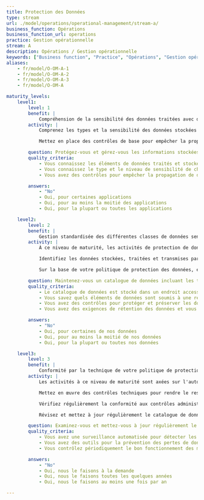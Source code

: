 ```yaml
---
title: Protection des Données
type: stream
url: ./model/operations/operational-management/stream-a/
business_function: Opérations
business_function_url: operations
practice: Gestion opérationnelle
stream: A
description: Opérations / Gestion opérationnelle
keywords: ["Business function", "Practice", "Opérations", "Gestion opérationnelle"]
aliases:
    - fr/model/O-OM-A-1
    - fr/model/O-OM-A-2
    - fr/model/O-OM-A-3
    - fr/model/O-OM-A

maturity_levels:
    level1:
        level: 1
        benefit: |
            Compréhension de la sensibilité des données traitées avec des mesures dérivées à impact rapide
        activity: |
            Comprenez les types et la sensibilité des données stockées et traitées par vos applications et garantissez la bonne compréhension du devenir des données traitées (par ex. sauvegardes, partage avec des partenaires externes). À ce niveau de maturité, les informations recueillies peuvent être saisies sous différentes formes et dans différents endroits ; aucun catalogue de données à l'échelle de l'organisation n'est supposé exister. Protégez et gérez toutes les données associées à une application donnée conformément aux exigences de protection applicables aux données stockées et traitées les plus sensibles.

            Mettez en place des contrôles de base pour empêcher la propagation de données sensibles non assainies depuis les environnements de production vers des environnements de plus bas niveau. En veillant à ce que les données de production non assainies ne soient jamais propagées vers des environnements de plus bas niveau (non-production), vous pouvez concentrer les politiques et les activités de protection des données sur la production.

        question: Protégez-vous et gérez-vous les informations stockées et traitées par chaque application selon les exigences de protection des données?
        quality_criteria:
            - Vous connaissez les éléments de données traités et stockés par chaque application
            - Vous connaissez le type et le niveau de sensibilité de chaque élément de données identifié
            - Vous avez des contrôles pour empêcher la propagation de données sensibles non assainies de l'environnement de production vers les environnements inférieurs

        answers:
            - "No"
            - Oui, pour certaines applications
            - Oui, pour au moins la moitié des applications
            - Oui, pour la plupart ou toutes les applications

    level2:
        level: 2
        benefit: |
            Gestion standardisée des différentes classes de données sensibles
        activity: |
            À ce niveau de maturité, les activités de protection de données se concentrent sur votre façon de gérer les données en votre possession. Établissez des contrôles techniques et administratifs pour protéger la confidentialité des données sensibles ainsi que l'intégrité et la disponibilité de toutes les données en votre possession, de leur création / réception initiale jusqu'à la destruction des sauvegardes à la fin de leur période de rétention.

            Identifiez les données stockées, traitées et transmises par des applications et enregistrez les informations concernant leur type, leur niveau de sensibilité (classification) et leur(s) lieu(x) de stockage dans votre catalogue de données. Identifiez clairement les enregistrements ou les éléments de données soumis à une réglementation spécifique. Établir une source de référence concernant les données avec lesquelles vous travaillez permet une sélection plus fine de contrôles pour leur protection. La collecte de ces informations améliore l'exactitude, la pertinence et l'efficacité de vos réponses aux requêtes liées aux données (par ex. de la part des auditeurs, des équipes de réponse à incident ou des clients) et facilite les activités de modélisation des menaces et de conformité.

            Sur la base de votre politique de protection des données, établissez des processus et des procédures pour la protection et la conservation des données tout au long de leur cycle de vie, que ce soit au repos, en cours de traitement, ou en transit. Portez une attention particulière à la manipulation et à la protection des données sensibles en dehors du système de traitement actif, incluant, mais sans s'y limiter, le stockage, la rétention et la destruction des sauvegardes, et l'étiquetage, le chiffrement et la protection physique des supports de stockage hors ligne. Vos processus et procédures couvrent la mise en œuvre de tous les contrôles adoptés pour se conformer à la réglementation, aux restrictions contractuelles ou autres sur les lieux de stockage, l'accès de la part du personnel et autres facteurs.

        question: Maintenez-vous un catalogue de données incluant les types, les niveaux de sensibilité et les emplacements de traitement et de stockage ?
        quality_criteria:
            - Le catalogue de données est stocké dans un endroit accessible
            - Vous savez quels éléments de données sont soumis à une réglementation spécifique
            - Vous avez des contrôles pour protéger et préserver les données tout au long de leur durée de vie
            - Vous avez des exigences de rétention des données et vous détruisez les sauvegardes en temps voulu à la fin de la période de rétention

        answers:
            - "No"
            - Oui, pour certaines de nos données
            - Oui, pour au moins la moitié de nos données
            - Oui, pour la plupart ou toutes nos données

    level3:
        level: 3
        benefit: |
            Conformité par la technique de votre politique de protection des données
        activity: |
            Les activités à ce niveau de maturité sont axées sur l'automatisation de la protection des données, ce qui réduit votre dépendance à l'égard des efforts humains pour l'évaluation et la gestion de la conformité aux politiques. L’accent est mis sur les mécanismes de retours d'expérience et les examens proactifs, afin d’identifier et d’agir sur les possibilités d’amélioration des processus.

            Mettez en œuvre des contrôles techniques pour rendre le respect de votre politique de protection des données obligatoire et rendez opérationnel un suivi automatique pour détecter les infractions potentielles ou avérées. Vous pouvez utiliser une palette d'outils disponibles concernant la prévention des pertes de données, le contrôle d'accès et le suivi, ou la détection de comportements anormaux.

            Vérifiez régulièrement la conformité aux contrôles administratifs en vigueur et surveillez de près les performances et le fonctionnement opérationnel des mécanismes automatisés, y compris les sauvegardes et les suppressions d'enregistrements. Surveiller les outils permet de détecter et de signaler rapidement les pannes de l'automatisation, ce qui permet de prendre des mesures correctives efficacement.

            Révisez et mettez à jour régulièrement le catalogue de données afin de maintenir son exacte réflexion de votre jeu de données. Des examens et des mises à jour régulières des processus et des procédures maintiennent leur alignement sur vos politiques et vos priorités.

        question: Examinez-vous et mettez-vous à jour régulièrement le catalogue de données et vos politiques et procédures en matière de protection des données?
        quality_criteria:
            - Vous avez une surveillance automatisée pour détecter les violations potentielles ou réelles de la politique de protection des données
            - Vous avez des outils pour la prévention des pertes de données, le contrôle d'accès et la journalisation, ou la détection de comportements anormaux
            - Vous contrôlez périodiquement le bon fonctionnement des mécanismes automatisés, y compris les sauvegardes et les suppressions d'enregistrements

        answers:
            - "No"
            - Oui, nous le faisons à la demande
            - Oui, nous le faisons toutes les quelques années
            - Oui, nous le faisons au moins une fois par an

---
```

